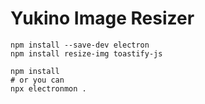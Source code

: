 # Yukino Image Resizer

```shell
npm install --save-dev electron
npm install resize-img toastify-js
```

```shell
npm install
# or you can
npx electronmon .
```
